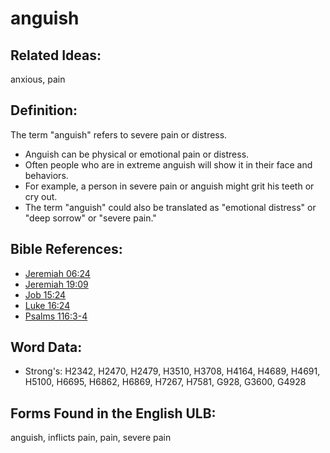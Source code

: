 # anguish

## Related Ideas:

anxious, pain

## Definition:

The term "anguish" refers to severe pain or distress.

* Anguish can be physical or emotional pain or distress.
* Often people who are in extreme anguish will show it in their face and behaviors.
* For example, a person in severe pain or anguish might grit his teeth or cry out.
* The term "anguish" could also be translated as "emotional distress" or "deep sorrow" or "severe pain."

## Bible References:

* [Jeremiah 06:24](rc://en/tn/help/jer/06/24)
* [Jeremiah 19:09](rc://en/tn/help/jer/19/09)
* [Job 15:24](rc://en/tn/help/job/15/24)
* [Luke 16:24](rc://en/tn/help/luk/16/24)
* [Psalms 116:3-4](rc://en/tn/help/psa/116/003)

## Word Data:

* Strong's: H2342, H2470, H2479, H3510, H3708, H4164, H4689, H4691, H5100, H6695, H6862, H6869, H7267, H7581, G928, G3600, G4928

## Forms Found in the English ULB:

anguish, inflicts pain, pain, severe pain

